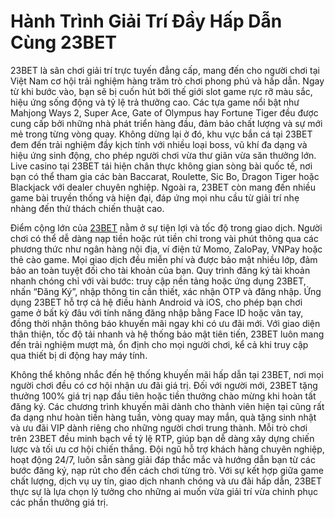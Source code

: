 # Hành Trình Giải Trí Đầy Hấp Dẫn Cùng 23BET

23BET là sân chơi giải trí trực tuyến đẳng cấp, mang đến cho người chơi tại Việt Nam cơ hội trải nghiệm hàng trăm trò chơi phong phú và hấp dẫn. Ngay từ khi bước vào, bạn sẽ bị cuốn hút bởi thế giới slot game rực rỡ màu sắc, hiệu ứng sống động và tỷ lệ trả thưởng cao. Các tựa game nổi bật như Mahjong Ways 2, Super Ace, Gate of Olympus hay Fortune Tiger đều được cung cấp bởi những nhà phát triển hàng đầu, đảm bảo chất lượng và sự mới mẻ trong từng vòng quay. Không dừng lại ở đó, khu vực bắn cá tại 23BET đem đến trải nghiệm đầy kịch tính với nhiều loại boss, vũ khí đa dạng và hiệu ứng sinh động, cho phép người chơi vừa thư giãn vừa săn thưởng lớn. Live casino tại 23BET tái hiện chân thực không gian sòng bài quốc tế, nơi bạn có thể tham gia các bàn Baccarat, Roulette, Sic Bo, Dragon Tiger hoặc Blackjack với dealer chuyên nghiệp. Ngoài ra, 23BET còn mang đến nhiều game bài truyền thống và hiện đại, đáp ứng mọi nhu cầu từ giải trí nhẹ nhàng đến thử thách chiến thuật cao.

Điểm cộng lớn của <a href="https://23bet-vi.com">23BET</a>  nằm ở sự tiện lợi và tốc độ trong giao dịch. Người chơi có thể dễ dàng nạp tiền hoặc rút tiền chỉ trong vài phút thông qua các phương thức như ngân hàng nội địa, ví điện tử Momo, ZaloPay, VNPay hoặc thẻ cào game. Mọi giao dịch đều miễn phí và được bảo mật nhiều lớp, đảm bảo an toàn tuyệt đối cho tài khoản của bạn. Quy trình đăng ký tài khoản nhanh chóng chỉ với vài bước: truy cập nền tảng hoặc ứng dụng 23BET, nhấn “Đăng Ký”, nhập thông tin cần thiết, xác nhận OTP và đăng nhập. Ứng dụng 23BET hỗ trợ cả hệ điều hành Android và iOS, cho phép bạn chơi game ở bất kỳ đâu với tính năng đăng nhập bằng Face ID hoặc vân tay, đồng thời nhận thông báo khuyến mãi ngay khi có ưu đãi mới. Với giao diện thân thiện, tốc độ tải nhanh và hệ thống bảo mật tiên tiến, 23BET luôn mang đến trải nghiệm mượt mà, ổn định cho mọi người chơi, kể cả khi truy cập qua thiết bị di động hay máy tính.

Không thể không nhắc đến hệ thống khuyến mãi hấp dẫn tại 23BET, nơi mọi người chơi đều có cơ hội nhận ưu đãi giá trị. Đối với người mới, 23BET tặng thưởng 100% giá trị nạp đầu tiên hoặc tiền thưởng chào mừng khi hoàn tất đăng ký. Các chương trình khuyến mãi dành cho thành viên hiện tại cũng rất đa dạng như hoàn tiền hàng tuần, vòng quay may mắn, quà tặng sinh nhật và ưu đãi VIP dành riêng cho những người chơi trung thành. Mỗi trò chơi trên 23BET đều minh bạch về tỷ lệ RTP, giúp bạn dễ dàng xây dựng chiến lược và tối ưu cơ hội chiến thắng. Đội ngũ hỗ trợ khách hàng chuyên nghiệp, hoạt động 24/7, luôn sẵn sàng giải đáp thắc mắc và hướng dẫn bạn từ các bước đăng ký, nạp rút cho đến cách chơi từng trò. Với sự kết hợp giữa game chất lượng, dịch vụ uy tín, giao dịch nhanh chóng và ưu đãi hấp dẫn, 23BET thực sự là lựa chọn lý tưởng cho những ai muốn vừa giải trí vừa chinh phục các phần thưởng giá trị.

